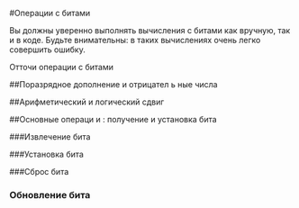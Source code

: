 #Операции с битами

Вы должны уверенно выполнять вычисления с битами как вручную, так и в коде. Будьте
внимательны: в таких вычислениях очень легко совершить ошибку.

Отточи операции с битами

##Поразрядное дополнение и отрицател ь ные числа

##Арифметический и логический сдвиг

##Основные операци и : получение и установка бита

###Извлечение бита 

###Установка бита

###Сброс бита

### Обновление бита


